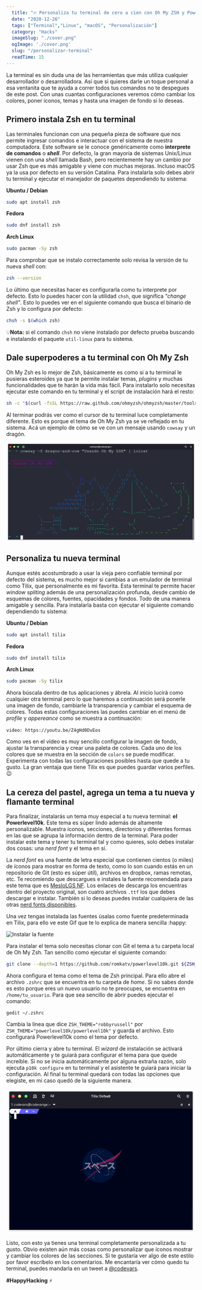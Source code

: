 ```yaml
---
  title: "🔥 Personaliza tu terminal de cero a cien con Oh My ZSH y Powerlevel10k"
  date: "2020-12-26"
  tags: ["Terminal","Linux", "macOS", "Personalización"]
  category: "Hacks"
  imageSlug: "./cover.png"
  ogImage: './cover.png'
  slug: "/personalizar-terminal"
  readTime: 15
---
```


La terminal es sin duda una de las herramientas que más utiliza cualquier desarrollador o desarrolladora. Así que si quieres darle un toque personal a esa ventanita que te ayuda a correr todos tus comandos no te despegues de este post. Con unas cuantas configuraciones veremos cómo cambiar los colores, poner íconos,  temas y hasta una imagen de fondo si lo deseas.

## Primero instala Zsh en tu terminal

Las terminales funcionan con una pequeña pieza de software que nos permite ingresar comandos e interactuar con el sistema de nuestra computadora. Este software se le conoce genéricamente como **interprete de comandos** o ***shell***. Por defecto, la gran mayoría de sistemas Unix/Linux vienen con una *shell* llamada Bash, pero recientemente hay un cambio por usar Zsh que es más amigable y viene con muchas mejoras. Incluso macOS ya la usa por defecto en su versión Catalina.  Para instalarla solo debes abrir tu terminal y ejecutar el manejador de paquetes dependiendo tu sistema: 

**Ubuntu / Debian**

```bash
sudo apt install zsh
```

**Fedora**

```bash
sudo dnf install zsh
```

**Arch Linux**

```bash
sudo pacman -Sy zsh
```

Para comprobar que se instalo correctamente solo revisa la versión de tu nueva *shell* con:

```bash
zsh --version
```

Lo último que necesitas hacer es configurarla como tu interprete por defecto. Esto lo puedes hacer con la utilidad `chsh`, que significa *"change shell"*. Esto lo puedes ver en el siguiente comando que busca el binario de Zsh y lo configura por defecto:

```bash
chsh -s $(which zsh) 
```

💡**Nota:** si el comando `chsh` no viene instalado por defecto prueba buscando e instalando el paquete `util-linux` para tu sistema. 

## Dale superpoderes a tu terminal con Oh My Zsh

Oh My Zsh es lo mejor de Zsh, básicamente es como si a tu terminal le pusieras esteroides ya que te permite instalar temas, *plugins* y muchas funcionalidades que te harán la vida más fácil.  Para instalarlo solo necesitas ejecutar este comando en tu terminal y el script de instalación hará el resto: 

```bash
sh -c "$(curl -fsSL https://raw.github.com/ohmyzsh/ohmyzsh/master/tools/install.sh)"
```

Al terminar podrás ver como el cursor de tu terminal luce completamente diferente. Esto es porque el tema de Oh My Zsh ya se ve reflejado en tu sistema. Acá un ejemplo de cómo se ve con un mensaje usando `cowsay` y un dragón. 

![Terminal con Oh My Zsh](./zsh.png)

## Personaliza tu nueva terminal

Aunque estés acostumbrado a usar la vieja pero confiable terminal por defecto del sistema,  es mucho mejor si cambias a un emulador de terminal como Tilix, que personalmente es mi favorita. Esta terminal te permite hacer *window spliting* además de una personalización profunda, desde cambio de esquemas de colores, fuentes, opacidades y fondos. Todo de una manera amigable y sencilla. Para instalarla basta con ejecutar el siguiente comando dependiendo tu sistema: 

**Ubuntu / Debian**

```bash
sudo apt install tilix
```

**Fedora**

```bash
sudo dnf install tilix
```

**Arch Linux**

```bash
sudo pacman -Sy tilix
```

Ahora búscala dentro de tus aplicaciones y ábrela. Al inicio lucirá como cualquier otra terminal pero lo que haremos a continuación será ponerle una imagen de fondo, cambiarle la transparencia y cambiar el esquema de colores. Todas estas configuraciones las puedes cambiar en el menú de *profile* y *appereance* como se muestra a continuación: 

`video: https://youtu.be/Z4gHd0DvEos`

Como ves en el vídeo es muy sencillo configurar la imagen de fondo, ajustar la transparencia y crear una paleta de colores. Cada uno de los colores que se muestra en la sección de `colors` se puede modificar.  Experimenta con todas  las configuraciones posibles hasta que quede a tu gusto. La gran ventaja que tiene Tilix es que puedes guardar varios perfiles. 😉

## La cereza del pastel, agrega un tema a tu nueva y flamante terminal 

Para finalizar, instalarás un tema muy especial a tu nueva terminal: **el  Powerlevel10k**. Este tema es súper lindo además de altamente personalizable. Muestra íconos, secciones, directorios y diferentes formas en las que se agrupa la información dentro de la terminal. Para poder instalar este tema y tener tu terminal tal y como quieres, solo debes instalar dos cosas: una *nerd font* y el tema en sí. 

La *nerd font* es una fuente de letra especial que contienen cientos (o miles) de íconos para mostrar en forma de texto, como lo son cuando estás en un repositorio de Git (esto es súper útil), archivos en dropbox, ramas remotas, etc. Te recomiendo que descargues e instales la fuente recomendada para este tema que es [MesloLGS NF](https://github.com/romkatv/powerlevel10k#meslo-nerd-font-patched-for-powerlevel10k). Los enlaces de descarga los encuentras dentro del proyecto original, son cuatro archivos `.ttf` los que debes descargar e instalar.  También si lo deseas puedes instalar cualquiera de las otras [nerd fonts disponibles](https://www.nerdfonts.com/font-downloads). 

Una vez tengas instalada las fuentes úsalas como fuente predeterminada en Tilix, para ello ve este Gif que te lo explica de manera sencilla :happy:



![Instalar la fuente](./nerd_font.gif)

Para instalar el tema solo necesitas clonar con Git el tema a tu carpeta local de Oh My Zsh. Tan sencillo como ejecutar el siguiente comando:

```bash
git clone --depth=1 https://github.com/romkatv/powerlevel10k.git ${ZSH_CUSTOM:-$HOME/.oh-my-zsh/custom}/themes/powerlevel10k
```

Ahora configura el tema como el tema de Zsh principal. Para ello abre el archivo `.zshrc` que se encuentra en tu carpeta de *home*. Si no sabes donde es esto porque eres un nuevo usuario no te preocupes, se encuentra en `/home/tu_usuario`. Para que sea sencillo de abrir puedes ejecutar el comando: 

```
gedit ~/.zshrc
```

Cambia la linea que dice `ZSH_THEME="robbyrussell"` por `ZSH_THEME="powerlevel10k/powerlevel10k"` y guarda el archivo. Esto configurará Powerlevel10k como el tema por defecto. 

Por último cierra y abre tu terminal. El *wizard* de instalación se activará automáticamente y te guiará para configurar el tema para que quede increíble. Si no se inicia automáticamente por alguna extraña razón, solo ejecuta  `p10k configure` en tu terminal y el asistente te guiará para iniciar la configuración. Al final tu terminal quedará con todas las opciones que elegiste, en mi caso quedó de la siguiente manera. 

![terminal personalizada](./terminal_personalizada.png)

Listo, con esto ya tienes una terminal completamente personalizada a tu gusto. Obvio existen aún más cosas como personalizar que íconos mostrar y cambiar los colores de las secciones. Si te gustaría ver algo de este estilo por favor escríbelo en los comentarios. Me encantaría ver cómo quedo tu terminal, puedes mandarla en un tweet a [@codevars](https://twitter.com/codevars).  

**#HappyHacking** ⚡